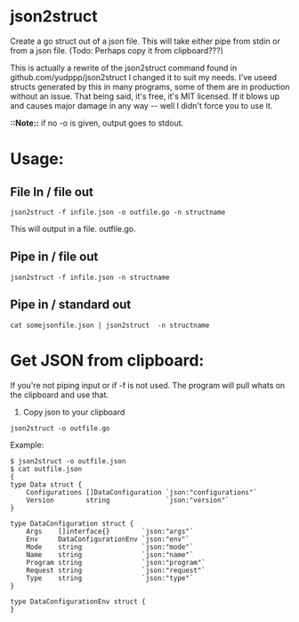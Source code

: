 # json2struct

Create a go struct out of a json file. This will take either pipe from stdin or from a json file.
(Todo: Perhaps copy it from clipboard???)

This is actually a rewrite of the json2struct command found in github.com/yudppp/json2struct
I changed it to suit my needs. I've useed structs generated by this in many programs, some of them are in production without an issue.
That being said, it's free, it's MIT licensed. If it blows up and causes major damage in any way -- well I didn't force you to use it. 

**::Note::** if no -o <outfile> is given, output goes to stdout.

# Usage:
## File In / file out
```
json2struct -f infile.json -o outfile.go -n structname
```
This will output in a file. outfile.go.

## Pipe in / file out
```
json2struct -f infile.json -n structname
```

## Pipe in / standard out
```
cat somejsonfile.json | json2struct  -n structname
```

# Get JSON from clipboard:
If you're not piping input or if -f is not used. The program will pull whats on the clipboard and use that.

1. Copy json to  your clipboard
```cgo
json2struct -o outfile.go
```

Example:
```
$ json2struct -o outfile.json
$ cat outfile.json
{
type Data struct {
	Configurations []DataConfiguration `json:"configurations"`
	Version        string              `json:"version"`
}

type DataConfiguration struct {
	Args    []interface{}        `json:"args"`
	Env     DataConfigurationEnv `json:"env"`
	Mode    string               `json:"mode"`
	Name    string               `json:"name"`
	Program string               `json:"program"`
	Request string               `json:"request"`
	Type    string               `json:"type"`
}

type DataConfigurationEnv struct {
}
```
